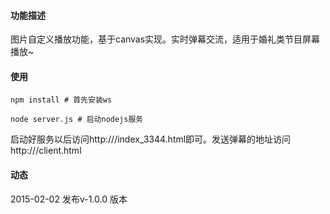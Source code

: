 #### 功能描述

图片自定义播放功能，基于canvas实现。实时弹幕交流，适用于婚礼类节目屏幕播放~

#### 使用

    npm install # 首先安装ws

    node server.js # 启动nodejs服务

启动好服务以后访问http://<hostname>/index_3344.html即可。发送弹幕的地址访问http://<hostname>/client.html

#### 动态

2015-02-02 发布v-1.0.0 版本
